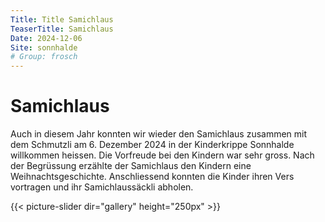 ```yaml
---
Title: Title Samichlaus
TeaserTitle: Samichlaus
Date: 2024-12-06
Site: sonnhalde
# Group: frosch
---
```


# Samichlaus

Auch in diesem Jahr konnten wir wieder den Samichlaus zusammen mit dem Schmutzli am 6. Dezember 2024 in der Kinderkrippe Sonnhalde willkommen heissen. Die Vorfreude bei den Kindern war sehr gross. Nach der Begrüssung erzählte der Samichlaus den Kindern eine Weihnachtsgeschichte. Anschliessend konnten die Kinder ihren Vers vortragen und ihr Samichlaussäckli abholen.

{{< picture-slider dir="gallery" height="250px" >}}

